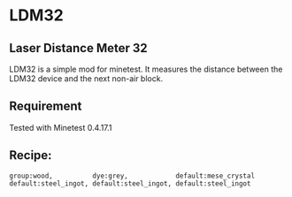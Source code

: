 LDM32
====

Laser Distance Meter 32
----
LDM32 is a simple mod for minetest. It measures the distance between
the LDM32 device and the next non-air block.


Requirement
----
Tested with Minetest 0.4.17.1


Recipe:
----
```
group:wood,          dye:grey,            default:mese_crystal
default:steel_ingot, default:steel_ingot, default:steel_ingot
```
